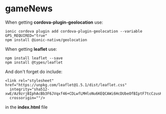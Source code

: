 # gameNews

When getting **cordova-plugin-geolocation** use:

```
ionic cordova plugin add cordova-plugin-geolocation --variable GPS_REQUIRED="true"
npm install @ionic-native/geolocation
```
When getting **leaflet** use:

```
npm install leaflet --save
npm install @types/leaflet
```
And don't forget do include:
```
<link rel="stylesheet" href="https://unpkg.com/leaflet@1.5.1/dist/leaflet.css"
  integrity="sha512-xwE/Az9zrjBIphAcBb3F6JVqxf46+CDLwfLMHloNu6KEQCAWi6HcDUbeOfBIptF7tcCzusKFjFw2yuvEpDL9wQ=="
  crossorigin=""/>
``` 
in the **index.html** file
